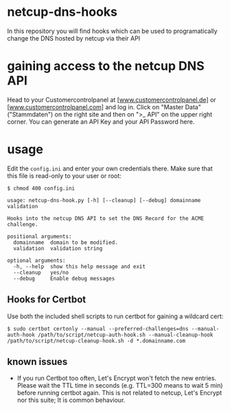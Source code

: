 # netcup-dns-hooks
In this repository you will find hooks which can be used to programatically change the DNS hosted by netcup via their API

# gaining access to the netcup DNS API

Head to your Customercontrolpanel at [www.customercontrolpanel.de] or [www.customercontrolpanel.com] and log in. Click on "Master Data" ("Stammdaten") on the right site and then on ">_ API" on the upper right corner. You can generate an API Key and your API Password here.

# usage

Edit the `config.ini` and enter your own credentials there. Make sure that this file is read-only to your user or root:
```
$ chmod 400 config.ini
```

```
usage: netcup-dns-hook.py [-h] [--cleanup] [--debug] domainname validation

Hooks into the netcup DNS API to set the DNS Record for the ACME challenge.

positional arguments:
  domainname  domain to be modified.
  validation  validation string

optional arguments:
  -h, --help  show this help message and exit
  --cleanup   yes/no
  --debug     Enable debug messages
```

## Hooks for Certbot
Use both the included shell scripts to run certbot for gaining a wildcard cert:

`$ sudo certbot certonly --manual --preferred-challenges=dns --manual-auth-hook /path/to/script/netcup-auth-hook.sh --manual-cleanup-hook /path/to/script/netcup-cleanup-hook.sh -d *.domainname.com`

## known issues

- If you run Certbot too often, Let's Encrypt won't fetch the new entries. Please wait the TTL time in seconds (e.g. TTL=300 means to wait 5 min) before running certbot again. This is not related to netcup, Let's Encrypt nor this suite; It is common behaviour.
